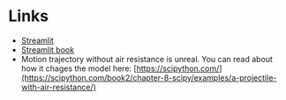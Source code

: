 # Links

* [Streamlit](https://streamlit.io/)
* [Streamlit book](https://streamlit-book.readthedocs.io/)
* Motion trajectory without air resistance is unreal. You can read about how it chages the model here: [https://scipython.com/](https://scipython.com/book2/chapter-8-scipy/examples/a-projectile-with-air-resistance/)

